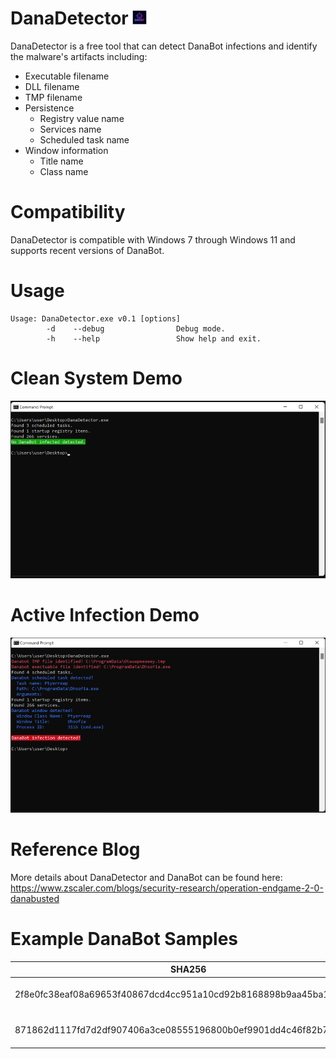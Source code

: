 # DanaDetector <img src="./assets/danadetector.png" alt="logo" width="23"/>

DanaDetector is a free tool that can detect DanaBot infections and identify the malware's artifacts including:
* Executable filename
* DLL filename
* TMP filename
* Persistence
  * Registry value name
  * Services name
  * Scheduled task name
* Window information
  * Title name
  * Class name

# Compatibility
DanaDetector is compatible with Windows 7 through Windows 11 and supports recent versions of DanaBot.

# Usage
```
Usage: DanaDetector.exe v0.1 [options]
        -d    --debug                Debug mode.
        -h    --help                 Show help and exit.
```
# Clean System Demo
<img src="./assets/dana_clean.png">

# Active Infection Demo
<img src="./assets/dana_infected.png">

# Reference Blog
More details about DanaDetector and DanaBot can be found here: https://www.zscaler.com/blogs/security-research/operation-endgame-2-0-danabusted

# Example DanaBot Samples
|SHA256|Description|
|-----------------------------------------------------------------|-------------------|
|2f8e0fc38eaf08a69653f40867dcd4cc951a10cd92b8168898b9aa45ba18a5c8 |DanaBot main module|
|871862d1117fd7d2df907406a3ce08555196800b0ef9901dd4c46f82b728263d |DanaBot main module|

